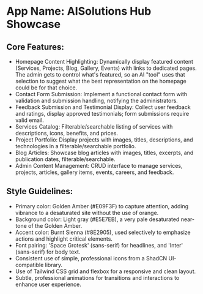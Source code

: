 # **App Name**: AISolutions Hub Showcase

## Core Features:

- Homepage Content Highlighting: Dynamically display featured content (Services, Projects, Blog, Gallery, Events) with links to dedicated pages.  The admin gets to control what's featured, so an AI "tool" uses that selection to suggest what the best representation on the homepage could be for that choice.  
- Contact Form Submission: Implement a functional contact form with validation and submission handling, notifying the administrators.
- Feedback Submission and Testimonial Display: Collect user feedback and ratings, display approved testimonials; form submissions require valid email.
- Services Catalog: Filterable/searchable listing of services with descriptions, icons, benefits, and prices.
- Project Portfolio: Display projects with images, titles, descriptions, and technologies in a filterable/searchable portfolio.
- Blog Articles: Showcase blog articles with images, titles, excerpts, and publication dates, filterable/searchable.
- Admin Content Management: CRUD interface to manage services, projects, articles, gallery items, events, careers, and feedback.

## Style Guidelines:

- Primary color: Golden Amber (#E09F3F) to capture attention, adding vibrance to a desaturated site without the use of orange.
- Background color: Light gray (#E5E7EB), a very pale desaturated near-tone of the Golden Amber.
- Accent color: Burnt Sienna (#8E2905), used selectively to emphasize actions and highlight critical elements.
- Font pairing: 'Space Grotesk' (sans-serif) for headlines, and 'Inter' (sans-serif) for body text.
- Consistent use of simple, professional icons from a ShadCN UI-compatible library.
- Use of Tailwind CSS grid and flexbox for a responsive and clean layout.
- Subtle, professional animations for transitions and interactions to enhance user experience.